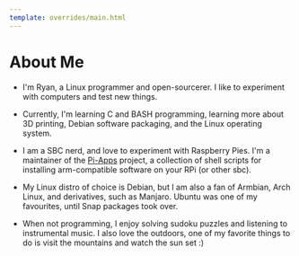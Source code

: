 ```yaml
---
template: overrides/main.html
---
```


# About Me

- I'm Ryan, a Linux programmer and open-sourcerer. I like to experiment with computers and test new things.

- Currently, I'm learning C and BASH programming, learning more about 3D printing, Debian software packaging, and the Linux operating system.

- I am a SBC nerd, and love to experiment with Raspberry Pies. I'm a maintainer of the [Pi-Apps](https://github.com/Botspot/pi-apps) project, a collection of shell scripts for installing arm-compatible software on your RPi (or other sbc).

- My Linux distro of choice is Debian, but I am also a fan of Armbian, Arch Linux, and derivatives, such as Manjaro. Ubuntu was one of my favourites, until Snap packages took over.

- When not programming, I enjoy solving sudoku puzzles and listening to instrumental music. I also love the outdoors, one of my favorite things to do is visit the mountains and watch the sun set :)
